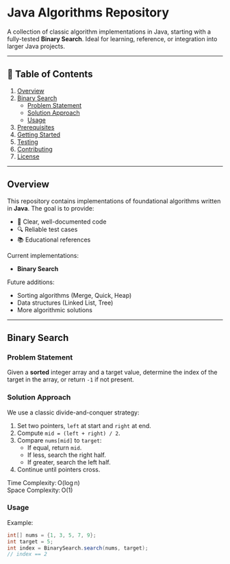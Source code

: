 # Java Algorithms Repository

A collection of classic algorithm implementations in Java, starting with a fully-tested **Binary Search**. Ideal for learning, reference, or integration into larger Java projects.

---

## 🧠 Table of Contents

1. [Overview](#overview)  
2. [Binary Search](#binary-search)  
    - [Problem Statement](#problem-statement)  
    - [Solution Approach](#solution-approach)  
    - [Usage](#usage)  
3. [Prerequisites](#prerequisites)  
4. [Getting Started](#getting-started)  
5. [Testing](#testing)  
6. [Contributing](#contributing)  
7. [License](#license)  

---

## Overview

This repository contains implementations of foundational algorithms written in **Java**. The goal is to provide:

- 📝 Clear, well-documented code  
- 🔍 Reliable test cases  
- 📚 Educational references  

Current implementations:
- **Binary Search**

Future additions:
- Sorting algorithms (Merge, Quick, Heap)
- Data structures (Linked List, Tree)
- More algorithmic solutions

---

## Binary Search

### Problem Statement
Given a **sorted** integer array and a target value, determine the index of the target in the array, or return `-1` if not present.

### Solution Approach
We use a classic divide-and-conquer strategy:

1. Set two pointers, `left` at start and `right` at end.  
2. Compute `mid = (left + right) / 2`.  
3. Compare `nums[mid]` to `target`:  
   - If equal, return `mid`.  
   - If less, search the right half.  
   - If greater, search the left half.  
4. Continue until pointers cross.

Time Complexity: O(log n)  
Space Complexity: O(1)

### Usage

Example:
```java
int[] nums = {1, 3, 5, 7, 9};
int target = 5;
int index = BinarySearch.search(nums, target);
// index == 2

